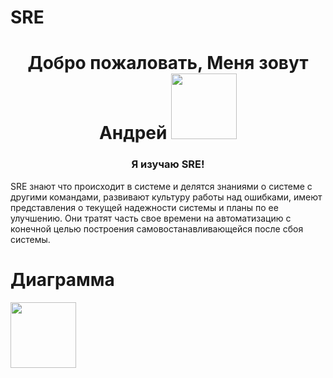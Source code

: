# SRE

<h1 align="center">Добро пожаловать, Меня зовут Андрей</a> 
<img src="https://avatars.mds.yandex.net/i?id=2578a44bcc3cf3be6f9dc5166ccd82b7-5588793-images-thumbs&n=13" height="105"/></h1>
<h3 align="center"> Я изучаю SRE!</h5>
SRE знают что происходит в системе и делятся знаниями о системе с другими
командами, развивают культуру работы над ошибками, имеют представления о
текущей надежности системы и планы по ее улучшению. Они тратят часть свое
времени на автоматизацию с конечной целью построения
самовостанавливающейся после сбоя системы.

# Диаграмма
<img src="https://avatars.mds.yandex.net/i?id=2578a44bcc3cf3be6f9dc5166ccd82b7-5588793-images-thumbs&n=13" height="105"/></h1>
